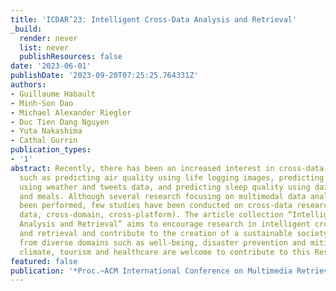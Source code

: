 ```yaml
---
title: 'ICDAR’23: Intelligent Cross-Data Analysis and Retrieval'
_build:
  render: never
  list: never
  publishResources: false
date: '2023-06-01'
publishDate: '2023-09-20T07:25:25.764331Z'
authors:
- Guillaume Habault
- Minh-Son Dao
- Michael Alexander Riegler
- Duc Tien Dang Nguyen
- Yuta Nakashima
- Cathal Gurrin
publication_types:
- '1'
abstract: Recently, there has been an increased interest in cross-data research problems,
  such as predicting air quality using life logging images, predicting congestion
  using weather and tweets data, and predicting sleep quality using daily exercises
  and meals. Although several research focusing on multimodal data analytics have
  been performed, few studies have been conducted on cross-data research (e.g., cross-modal
  data, cross-domain, cross-platform). The article collection “Intelligent Cross-Data
  Analysis and Retrieval” aims to encourage research in intelligent cross-data analytics
  and retrieval and contribute to the creation of a sustainable society. Researchers
  from diverse domains such as well-being, disaster prevention and mitigation, mobility,
  climate, tourism and healthcare are welcome to contribute to this Research Topic.
featured: false
publication: '*Proc.~ACM International Conference on Multimedia Retrieval*'
---
```


